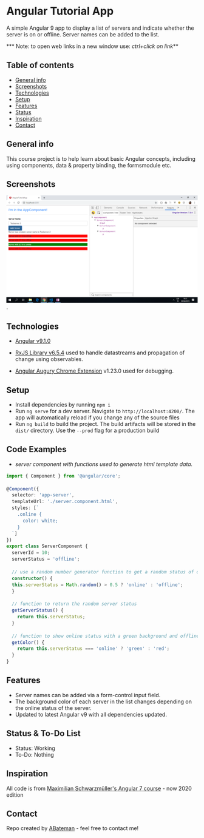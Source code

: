 # Angular Tutorial App

A simple Angular 9 app to display a list of servers and indicate whether the server is on or offline. Server names can be added to the list.

*** Note: to open web links in a new window use: _ctrl+click on link_**

## Table of contents

* [General info](#general-info)
* [Screenshots](#screenshots)
* [Technologies](#technologies)
* [Setup](#setup)
* [Features](#features)
* [Status](#status)
* [Inspiration](#inspiration)
* [Contact](#contact)

## General info

This course project is to help learn about basic Angular concepts, including using components, data & property binding, the formsmodule etc.

## Screenshots

![Example screenshot](./img/server-name-and-status.png).

## Technologies

* [Angular v9.1.0](https://angular.io/)

* [RxJS Library v6.5.4](https://angular.io/guide/rx-library) used to handle datastreams and propagation of change using observables.

* [Angular Augury Chrome Extension](https://chrome.google.com/webstore/detail/augury/elgalmkoelokbchhkhacckoklkejnhcd) v1.23.0 used for debugging.

## Setup

* Install dependencies by running `npm i`
* Run `ng serve` for a dev server. Navigate to `http://localhost:4200/`. The app will automatically reload if you change any of the source files
* Run `ng build` to build the project. The build artifacts will be stored in the `dist/` directory. Use the `--prod` flag for a production build

## Code Examples

* _server component with functions used to generate html template data._

```typescript
import { Component } from '@angular/core';

@Component({
  selector: 'app-server',
  templateUrl: './server.component.html',
  styles: [`
    .online {
      color: white;
    }
  `]
})
export class ServerComponent {
  serverId = 10;
  serverStatus = 'offline';

  // use a random number generator function to get a random status of on or offline
  constructor() {
  this.serverStatus = Math.random() > 0.5 ? 'online' : 'offline';
  }
  
  // function to return the random server status
  getServerStatus() {
    return this.serverStatus;
  }

  // function to show online status with a green background and offline with red.
  getColor() {
    return this.serverStatus === 'online' ? 'green' : 'red';
  }
}

```

## Features

* Server names can be added via a form-control input field.
* The background color of each server in the list changes depending on the online status of the server.
* Updated to latest Angular v9 with all dependencies updated.

## Status & To-Do List

* Status: Working
* To-Do: Nothing

## Inspiration

All code is from [Maximilian Schwarzmüller's Angular 7 course](https://www.udemy.com/the-complete-guide-to-angular-2/learn/v4/overview) - now 2020 edition

## Contact

Repo created by [ABateman](https://www.andrewbateman.org) - feel free to contact me!

